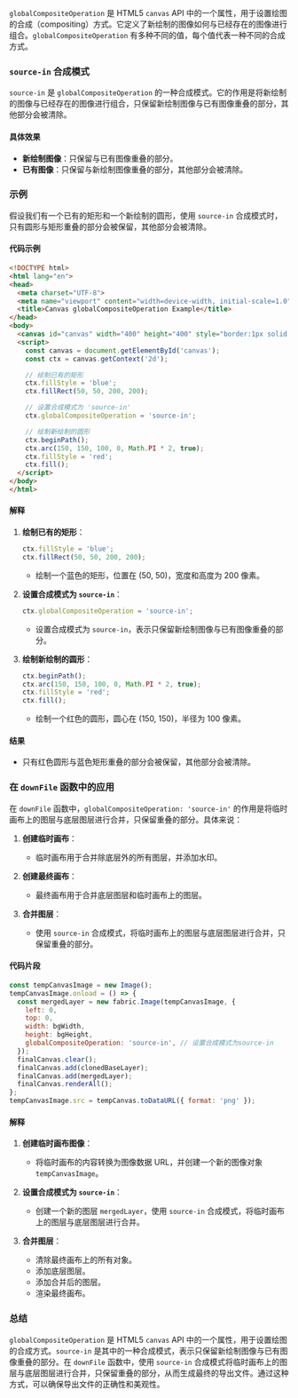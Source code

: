 `globalCompositeOperation` 是 HTML5 `canvas` API 中的一个属性，用于设置绘图的合成（compositing）方式。它定义了新绘制的图像如何与已经存在的图像进行组合。`globalCompositeOperation` 有多种不同的值，每个值代表一种不同的合成方式。

### `source-in` 合成模式

`source-in` 是 `globalCompositeOperation` 的一种合成模式。它的作用是将新绘制的图像与已经存在的图像进行组合，只保留新绘制图像与已有图像重叠的部分，其他部分会被清除。

#### 具体效果
- **新绘制图像**：只保留与已有图像重叠的部分。
- **已有图像**：只保留与新绘制图像重叠的部分，其他部分会被清除。

### 示例

假设我们有一个已有的矩形和一个新绘制的圆形，使用 `source-in` 合成模式时，只有圆形与矩形重叠的部分会被保留，其他部分会被清除。

#### 代码示例

```html
<!DOCTYPE html>
<html lang="en">
<head>
  <meta charset="UTF-8">
  <meta name="viewport" content="width=device-width, initial-scale=1.0">
  <title>Canvas globalCompositeOperation Example</title>
</head>
<body>
  <canvas id="canvas" width="400" height="400" style="border:1px solid #000;"></canvas>
  <script>
    const canvas = document.getElementById('canvas');
    const ctx = canvas.getContext('2d');

    // 绘制已有的矩形
    ctx.fillStyle = 'blue';
    ctx.fillRect(50, 50, 200, 200);

    // 设置合成模式为 'source-in'
    ctx.globalCompositeOperation = 'source-in';

    // 绘制新绘制的圆形
    ctx.beginPath();
    ctx.arc(150, 150, 100, 0, Math.PI * 2, true);
    ctx.fillStyle = 'red';
    ctx.fill();
  </script>
</body>
</html>
```

#### 解释
1. **绘制已有的矩形**：
   ```javascript
   ctx.fillStyle = 'blue';
   ctx.fillRect(50, 50, 200, 200);
   ```
   - 绘制一个蓝色的矩形，位置在 (50, 50)，宽度和高度为 200 像素。

2. **设置合成模式为 `source-in`**：
   ```javascript
   ctx.globalCompositeOperation = 'source-in';
   ```
   - 设置合成模式为 `source-in`，表示只保留新绘制图像与已有图像重叠的部分。

3. **绘制新绘制的圆形**：
   ```javascript
   ctx.beginPath();
   ctx.arc(150, 150, 100, 0, Math.PI * 2, true);
   ctx.fillStyle = 'red';
   ctx.fill();
   ```
   - 绘制一个红色的圆形，圆心在 (150, 150)，半径为 100 像素。

#### 结果
- 只有红色圆形与蓝色矩形重叠的部分会被保留，其他部分会被清除。

### 在 `downFile` 函数中的应用

在 `downFile` 函数中，`globalCompositeOperation: 'source-in'` 的作用是将临时画布上的图层与底层图层进行合并，只保留重叠的部分。具体来说：

1. **创建临时画布**：
   - 临时画布用于合并除底层外的所有图层，并添加水印。

2. **创建最终画布**：
   - 最终画布用于合并底层图层和临时画布上的图层。

3. **合并图层**：
   - 使用 `source-in` 合成模式，将临时画布上的图层与底层图层进行合并，只保留重叠的部分。

#### 代码片段
```javascript
const tempCanvasImage = new Image();
tempCanvasImage.onload = () => {
  const mergedLayer = new fabric.Image(tempCanvasImage, {
    left: 0,
    top: 0,
    width: bgWidth,
    height: bgHeight,
    globalCompositeOperation: 'source-in', // 设置合成模式为source-in
  });
  finalCanvas.clear();
  finalCanvas.add(clonedBaseLayer);
  finalCanvas.add(mergedLayer);
  finalCanvas.renderAll();
};
tempCanvasImage.src = tempCanvas.toDataURL({ format: 'png' });
```

#### 解释
1. **创建临时画布图像**：
   - 将临时画布的内容转换为图像数据 URL，并创建一个新的图像对象 `tempCanvasImage`。

2. **设置合成模式为 `source-in`**：
   - 创建一个新的图层 `mergedLayer`，使用 `source-in` 合成模式，将临时画布上的图层与底层图层进行合并。

3. **合并图层**：
   - 清除最终画布上的所有对象。
   - 添加底层图层。
   - 添加合并后的图层。
   - 渲染最终画布。

### 总结

`globalCompositeOperation` 是 HTML5 `canvas` API 中的一个属性，用于设置绘图的合成方式。`source-in` 是其中的一种合成模式，表示只保留新绘制图像与已有图像重叠的部分。在 `downFile` 函数中，使用 `source-in` 合成模式将临时画布上的图层与底层图层进行合并，只保留重叠的部分，从而生成最终的导出文件。通过这种方式，可以确保导出文件的正确性和美观性。
